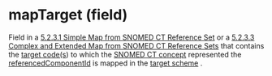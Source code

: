 # mapTarget (field)

Field in a [5.2.3.1 Simple Map from SNOMED CT Reference Set](https://confluence.ihtsdotools.org/display/WIPRELFMT/5.2.3.1+Simple+Map+from+SNOMED+CT+Reference+Set) or a [5.2.3.3 Complex and Extended Map from SNOMED CT Reference Sets](../5.2.3.3-Complex-and-Extended-Map-from-SNOMED-CT-Reference-Sets_28739374.html) that contains the [target code(s](https://confluence.ihtsdotools.org/display/DOCGLOSS/target+code\()) to which the [SNOMED CT concept](https://confluence.ihtsdotools.org/display/DOCGLOSS/SNOMED+CT+concept) represented the [referencedComponentId](https://confluence.ihtsdotools.org/display/DOCGLOSS/referencedComponentId) is mapped in the [target scheme](https://confluence.ihtsdotools.org/display/DOCGLOSS/target+scheme) .
